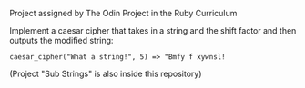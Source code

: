 Project assigned by The Odin Project in the Ruby Curriculum

Implement a caesar cipher that takes in a string and the shift factor and then outputs the modified string:

    caesar_cipher("What a string!", 5) => "Bmfy f xywnsl!

(Project "Sub Strings" is also inside this repository)
